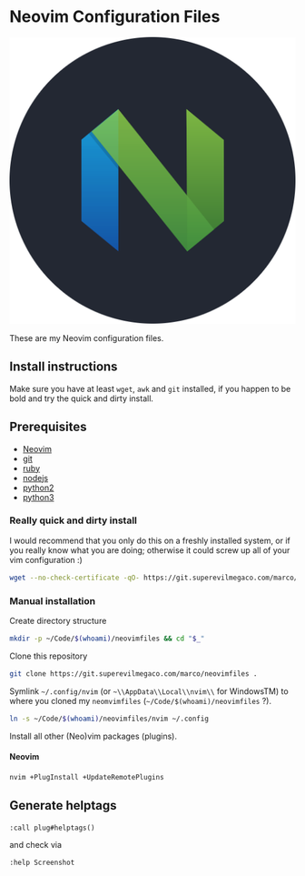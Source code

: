 Neovim Configuration Files
==========================

![](icon.png)

These are my Neovim configuration files.

## Install instructions

Make sure you have at least `wget`, `awk` and `git` installed, if you happen to be
bold and try the quick and dirty install.

## Prerequisites

- [Neovim][NeovimWebsite]
- [git][GitWebsite]
- [ruby][ruby]
- [nodejs][nodejs]
- [python2][python2]
- [python3][python3]

### Really quick and dirty install

I would recommend that you only do this on a freshly installed system,
or if you really know what you are doing; otherwise it could screw up all of
your vim configuration :)

```bash
wget --no-check-certificate -qO- https://git.superevilmegaco.com/marco/neovimfiles/raw/master/install.bash | bash
```

### Manual installation

Create directory structure

```bash
mkdir -p ~/Code/$(whoami)/neovimfiles && cd "$_"
```

Clone this repository

```bash
git clone https://git.superevilmegaco.com/marco/neovimfiles .
```

Symlink `~/.config/nvim` (or `~\\AppData\\Local\\nvim\\` for WindowsTM) to
where you cloned my `neomvimfiles` (`~/Code/$(whoami)/neovimfiles` ?).

```bash
ln -s ~/Code/$(whoami)/neovimfiles/nvim ~/.config
```

Install all other (Neo)vim packages (plugins).

#### Neovim

```bash
nvim +PlugInstall +UpdateRemotePlugins
```

## Generate helptags

```
:call plug#helptags()
```

and check via

```
:help Screenshot
```



[NeovimWebsite]: https://neovim.io/
[WgetWebsite]: https://www.gnu.org/software/wget/
[GitWebsite]: https://git-scm.com/
[ruby]: https://www.ruby-lang.org/
[python2]: https://www.python.org/
[python3]: https://www.python.org/
[nodejs]: https://nodejs.org/en/


